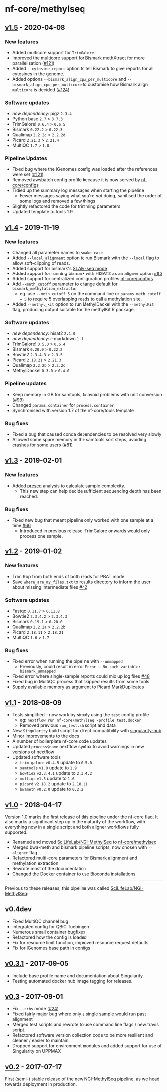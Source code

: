 # nf-core/methylseq

## [v1.5](https://github.com/nf-core/methylseq/releases/tag/1.5) - 2020-04-08

### New features

* Added multicore support for `TrimGalore!`
* Improved the multicore support for Bismark methXtract for more parallelisation ([#121](https://github.com/nf-core/methylseq/issues/121))
* Added `--cytosine_report` option to tell Bismark to give reports for all cytosines in the genome.
* Added options `--bismark_align_cpu_per_multicore` and `--bismark_align_cpu_per_multicore` to customise how Bismark align `--multicore` is decided ([#124](https://github.com/nf-core/methylseq/issues/124))

### Software updates

* _new dependency_: pigz `2.3.4`
* Python base `2.7` > `3.7.3`
* TrimGalore! `0.6.4` > `0.6.5`
* Bismark `0.22.2` > `0.22.3`
* Qualimap `2.2.2c` > `2.2.2d`
* Picard `2.21.3` > `2.21.4`
* MultiQC `1.7` > `1.8`

### Pipeline Updates

* Fixed bug where the iGenomes config was loaded after the references were set ([#121](https://github.com/nf-core/methylseq/issues/121))
* Removed awsbatch config profile because it is now served by [nf-core/configs](https://github.com/nf-core/configs)
* Tidied up the summary log messages when starting the pipeline
  * Fewer messages saying what you're _not_ doing, sanitised the order of some logs and removed a few things
* Slightly refactored the code for trimming parameters
* Updated template to tools 1.9

## [v1.4](https://github.com/nf-core/methylseq/releases/tag/1.4) - 2019-11-19

### New features

* Changed all parameter names to `snake_case`
* Added `--local_alignment` option to run Bismark with the `--local` flag to allow soft-clipping of reads.
* Added support for bismark's [SLAM-seq mode](https://github.com/FelixKrueger/Bismark/blob/master/CHANGELOG.md#slam-seq-mode)
* Added support for running bismark with HISAT2 as an aligner option [#85](https://github.com/nf-core/methylseq/issues/85)
* Added support for centralized configuration profiles [nf-core/configs](https://github.com/nf-core/configs)
* Add `--meth_cutoff` parameter to change default for `bismark_methylation_extractor`
  * eg. use `--meth_cutoff 5` on the command line or `params.meth_cutoff = 5` to require 5 overlapping reads to call a methylation site.
* Added `--methyl_kit` option to run MethylDackel with the `--methylKit` flag, producing output suitable for the methylKit R package.

### Software updates

* _new dependency_: hisat2 `2.1.0`
* _new dependency_: r-markdown `1.1`
* TrimGalore! `0.5.0` > `0.6.4`
* Bismark `0.20.0` > `0.22.2`
* Bowtie2 `2.3.4.3` > `2.3.5`
* Picard `2.18.21` > `2.21.3`
* Qualimap `2.2.2b` > `2.2.2c`
* MethylDackel `0.3.0` > `0.4.0`

### Pipeline updates

* Keep memory in GB for samtools, to avoid problems with unit conversion ([#99](https://github.com/nf-core/methylseq/issues/99))
* Changed `params.container` for `process.container`
* Synchronised with version 1.7 of the nf-core/tools template

### Bug fixes

* Fixed a bug that caused conda dependencies to be resolved very slowly
* Allowed some spare memory in the samtools sort steps, avoiding crashes for some users ([#81](https://github.com/nf-core/methylseq/issues/81))

## [v1.3](https://github.com/nf-core/methylseq/releases/tag/1.3) - 2019-02-01

### New features

* Added [preseq](http://smithlabresearch.org/software/preseq/) analysis to calculate sample complexity.
  * This new step can help decide sufficient sequencing depth has been reached.

### Bug fixes

* Fixed new bug that meant pipeline only worked with one sample at a time [#66](https://github.com/nf-core/methylseq/issues/66)
  * Introduced in previous release. TrimGalore onwards would only process one sample.

## [v1.2](https://github.com/nf-core/methylseq/releases/tag/1.2) - 2019-01-02

### New features

* Trim 9bp from both ends of both reads for PBAT mode.
* Save `where_are_my_files.txt` to results directory to inform the user about missing intermediate files [#42](https://github.com/nf-core/methylseq/issues/42)

### Software updates

* Fastqc `0.11.7` > `0.11.8`
* Bowtie2 `2.3.4.2` > `2.3.4.3`
* Bismark `0.19.1` > `0.20.0`
* Qualimap `2.2.2a` > `2.2.2b`
* Picard `2.18.11` > `2.18.21`
* MultiQC `1.6` > `1.7`

### Bug fixes

* Fixed error when running the pipeline with `--unmapped`
  * Previously, could result in error `Error ~ No such variable: bismark_unmapped`
* Fixed error where single-sample reports could mix up log files [#48](https://github.com/nf-core/methylseq/issues/48)
* Fixed bug in MultiQC process that skipped results from some tools
* Supply available memory as argument to Picard MarkDuplicates

## [v1.1](https://github.com/nf-core/methylseq/releases/tag/1.1) - 2018-08-09

* Tests simplified - now work by simply using the `test` config profile
  * eg: `nextflow run nf-core/methylseq -profile test,docker`
  * Removed previous `run_test.sh` script and data
* New `Singularity` build script for direct compatibility with [singularity-hub](https://singularity-hub.org/)
* Minor improvements to the docs
* A number of boilerplate nf-core code updates
* Updated `process$name` nextflow syntax to avoid warnings in new versions of nextflow
* Updated software tools
  * `trim-galore` `v0.4.5` update to `0.5.0`
  * `samtools` `v1.8` update to `1.9`
  * `bowtie2` `v2.3.4.1` update to `2.3.4.2`
  * `multiqc` `v1.5` update to `1.6`
  * `picard` `v2.18.2` update to `2.18.11`
  * `bwameth` `v0.2.0` update to `0.2.2`

## [v1.0](https://github.com/nf-core/methylseq/releases/tag/1.0) - 2018-04-17

Version 1.0 marks the first release of this pipeline under the nf-core flag. It also marks a significant step up in the maturity of the workflow, with everything now in a single script and both aligner workflows fully supported.

* Renamed and moved [SciLifeLab/NGI-MethylSeq](https://github.com/SciLifeLab/NGI-MethylSeq/) to [nf-core/methylseq](https://github.com/nf-core/methylseq/)
* Merged bwa-meth and bismark pipeline scripts, now chosen with `--aligner` flag
* Refactored multi-core parameters for Bismark alignment and methylation extraction
* Rewrote most of the documentation
* Changed the Docker container to use Bioconda installations

---

Previous to these releases, this pipeline was called [SciLifeLab/NGI-MethylSeq](https://github.com/SciLifeLab/NGI-MethylSeq):

## v0.4dev

* Fixed MultiQC channel bug
* Integrated config for QBiC Tuebingen
* Numerous small container bugfixes
* Refactored how the config is loaded
* Fix for resource limit function, improved resource request defaults
* Fix for iGenomes base path in configs

## [v0.3.1](https://github.com/SciLifeLab/NGI-MethylSeq/releases/tag/0.3.1) - 2017-09-05

* Include base profile name and documentation about Singularity.
* Testing automated docker hub image tagging for releases.

## [v0.3](https://github.com/SciLifeLab/NGI-MethylSeq/releases/tag/0.3) - 2017-09-01

* Fix `--rrbs` mode ([#24](https://github.com/SciLifeLab/NGI-MethylSeq/issues/24))
* Fixed fairly major bug where only a single sample would run past alignment
* Merged test scripts and rewrote to use command line flags / new travis script.
* Refactored software version collection code to be more resilient and cleaner / easier to maintain.
* Dropped support for environment modules and added support for use of Singularity on UPPMAX

## [v0.2](https://github.com/SciLifeLab/NGI-MethylSeq/releases/tag/0.2) - 2017-07-17

First (semi-) stable release of the new NGI-MethylSeq pipeline, as we head towards deployment in production.
